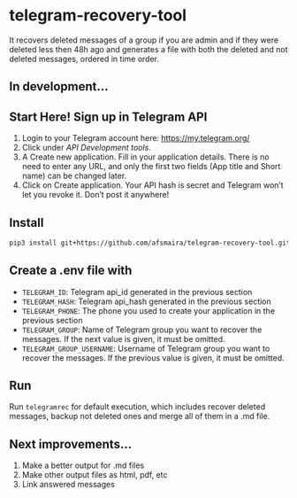 # telegram-recovery-tool
It recovers deleted messages of a group if you are admin and if they were deleted less then 48h ago and generates a file with both the deleted and not deleted messages, ordered in time order.

## In development...

## Start Here! Sign up in Telegram API

1. Login to your Telegram account here: https://my.telegram.org/
2. Click under *API Development tools*.
3. A Create new application. Fill in your application details. There is no need to enter any URL, and only the first two fields (App title and Short name) can be changed later.
4. Click on Create application. Your API hash is secret and Telegram won’t let you revoke it. Don’t post it anywhere!

## Install

```bash
pip3 install git+https://github.com/afsmaira/telegram-recovery-tool.git
```

## Create a .env file with

- `TELEGRAM_ID`: Telegram api_id generated in the previous section 
- `TELEGRAM_HASH`: Telegram api_hash generated in the previous section
- `TELEGRAM_PHONE`: The phone you used to create your application in the previous section
- `TELEGRAM_GROUP`: Name of Telegram group you want to recover the messages. If the next value is given, it must be omitted.
- `TELEGRAM_GROUP_USERNAME`: Username of Telegram group you want to recover the messages. If the previous value is given, it must be omitted.

## Run

Run `telegramrec` for default execution, which includes recover deleted messages, backup not deleted ones and merge all of them in a .md file.

## Next improvements...

1. Make a better output for .md files
2. Make other output files as html, pdf, etc
3. Link answered messages
